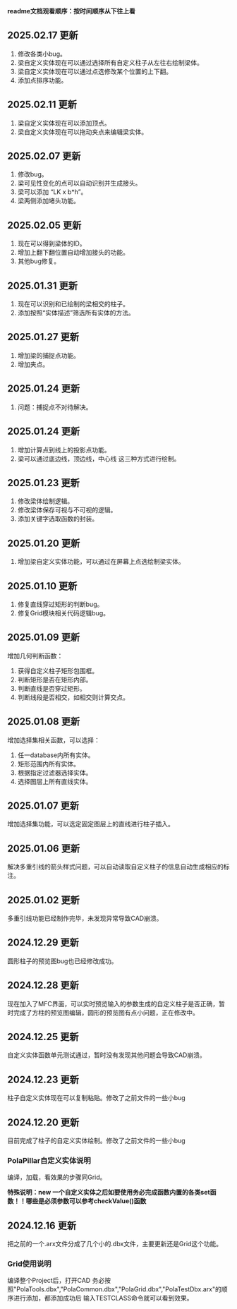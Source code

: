 **readme文档观看顺序：按时间顺序从下往上看**

## 2025.02.17 更新

1. 修改各类小bug。
2. 梁自定义实体现在可以通过选择所有自定义柱子从左往右绘制梁体。
3. 梁自定义实体现在可以通过点选修改某个位置的上下翻。
4. 添加点排序功能。

## 2025.02.11 更新

1. 梁自定义实体现在可以添加顶点。
2. 梁自定义实体现在可以拖动夹点来编辑梁实体。

## 2025.02.07 更新

1. 修改bug。
2. 梁可见性变化的点可以自动识别并生成接头。
3. 梁可以添加 “LK x  b*h”。
4. 梁两侧添加堵头功能。

## 2025.02.05 更新

1. 现在可以得到梁体的ID。
2. 增加上翻下翻位置自动增加接头的功能。
3. 其他bug修复。

## 2025.01.31 更新

1. 现在可以识别和已绘制的梁相交的柱子。
2. 添加按照“实体描述”筛选所有实体的方法。

## 2025.01.27 更新

1. 增加梁的捕捉点功能。
2. 增加夹点。

## 2025.01.24 更新

1. 问题：捕捉点不对待解决。

## 2025.01.24 更新

1. 增加计算点到线上的投影点功能。
2. 梁可以通过底边线，顶边线，中心线 这三种方式进行绘制。

## 2025.01.23 更新

1. 修改梁体绘制逻辑。
2. 修改梁体保存可视与不可视的逻辑。
3. 添加关键字选取函数的封装。

## 2025.01.20 更新

1. 增加梁自定义实体功能，可以通过在屏幕上点选绘制梁实体。

## 2025.01.10 更新

1. 修复直线穿过矩形的判断bug。
2. 修复Grid模块相关代码逻辑bug。

## 2025.01.09 更新

增加几何判断函数：
1. 获得自定义柱子矩形包围框。
2. 判断矩形是否在矩形内部。
3. 判断直线是否穿过矩形。
4. 判断线段是否相交，如相交则计算交点。

## 2025.01.08 更新

增加选择集相关函数，可以选择：
1. 任一database内所有实体。
2. 矩形范围内所有实体。
3. 根据指定过滤器选择实体。
4. 选择图层上所有直线实体。

## 2025.01.07 更新

增加选择集功能，可以选定固定图层上的直线进行柱子插入。

## 2025.01.06 更新

解决多重引线的箭头样式问题，可以自动读取自定义柱子的信息自动生成相应的标注。

## 2025.01.02 更新

多重引线功能已经制作完毕，未发现异常导致CAD崩溃。

## 2024.12.29 更新

圆形柱子的预览图bug也已经修改成功。

## 2024.12.28 更新

现在加入了MFC界面，可以实时预览输入的参数生成的自定义柱子是否正确，暂时完成了方柱的预览图编辑，圆形的预览图有点小问题，正在修改中。

## 2024.12.25 更新

自定义实体函数单元测试通过，暂时没有发现其他问题会导致CAD崩溃。

## 2024.12.23 更新

柱子自定义实体现在可以复制粘贴。修改了之前文件的一些小bug

## 2024.12.20 更新

目前完成了柱子的自定义实体绘制。修改了之前文件的一些小bug

### PolaPillar自定义实体说明

编译，加载，看效果的步骤同Grid。

**特殊说明：new 一个自定义实体之后如要使用务必完成函数内置的各类set函数！！哪些是必须参数可以参考checkValue()函数**

## 2024.12.16 更新

把之前的一个.arx文件分成了几个小的.dbx文件，主要更新还是Grid这个功能。

### Grid使用说明

编译整个Project后，打开CAD 务必按照"PolaTools.dbx","PolaCommon.dbx","PolaGrid.dbx","PolaTestDbx.arx"的顺序进行添加，都添加成功后 输入TESTCLASS命令就可以看到效果。
